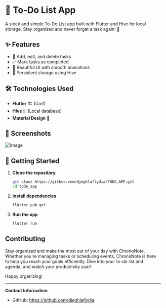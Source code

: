 # 📌 To-Do List App

A sleek and simple To-Do List app built with Flutter and Hive for local storage. Stay organized and never forget a task again! 🚀  

## ✨ Features
- 📝 Add, edit, and delete tasks  
- ✅ Mark tasks as completed  
- 🎨 Beautiful UI with smooth animations  
- 💾 Persistent storage using Hive  

## 🛠️ Technologies Used
- **Flutter** 🏗️ (Dart)  
- **Hive** 🗄️ (Local database)  
- **Material Design** 🎨  

## 📸 Screenshots
![Image](https://github.com/user-attachments/assets/2e722ed3-9885-4650-a830-c83186b40ef9)

## 🚀 Getting Started

1. **Clone the repository**  
   ```sh
   git clone https://github.com/djeghlaflydia/TODO_APP.git
   cd todo_app
   
2. **Install dependencies**  
   ```sh
   flutter pub get

3. **Run the app**  
   ```sh
   flutter run

## Contributing
Stay organized and make the most out of your day with ChronoNote. Whether you're managing tasks or scheduling events, ChronoNote is here to help you reach your goals efficiently. Dive into your to-do list and agenda, and watch your productivity soar!

Happy organizing!

---

**Contact Information**
- GitHub: https://github.com/djeghlaflydia


